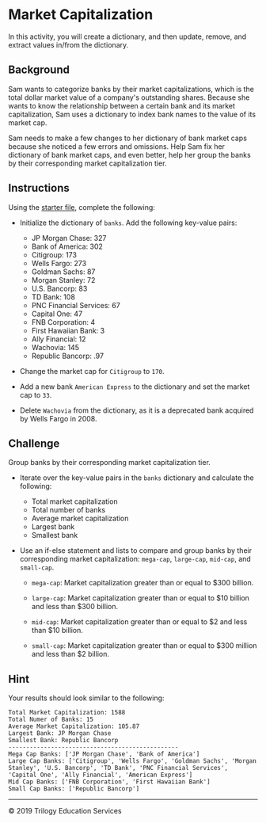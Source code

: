 # Market Capitalization

In this activity, you will create a dictionary, and then update, remove, and extract values in/from the dictionary.

## Background

Sam wants to categorize banks by their market capitalizations, which is the total dollar market value of a company's outstanding shares. Because she wants to know the relationship between a certain bank and its market capitalization, Sam uses a dictionary to index bank names to the value of its market cap.

Sam needs to make a few changes to her dictionary of bank market caps because she noticed a few errors and omissions. Help Sam fix her dictionary of bank market caps, and even better, help her group the banks by their corresponding market capitalization tier.

## Instructions

Using the [starter file](Unsolved/Core/market_cap_core.py), complete the following:

- Initialize the dictionary of `banks`. Add the following key-value pairs:

  - JP Morgan Chase: 327
  - Bank of America: 302
  - Citigroup: 173
  - Wells Fargo: 273
  - Goldman Sachs: 87
  - Morgan Stanley: 72
  - U.S. Bancorp: 83
  - TD Bank: 108
  - PNC Financial Services: 67
  - Capital One: 47
  - FNB Corporation: 4
  - First Hawaiian Bank: 3
  - Ally Financial: 12
  - Wachovia: 145
  - Republic Bancorp: .97

- Change the market cap for `Citigroup` to `170`.

- Add a new bank `American Express` to the dictionary and set the market cap to `33`.

- Delete `Wachovia` from the dictionary, as it is a deprecated bank acquired by Wells Fargo in 2008.

## Challenge

Group banks by their corresponding market capitalization tier.

- Iterate over the key-value pairs in the `banks` dictionary and calculate the following:

  - Total market capitalization
  - Total number of banks
  - Average market capitalization
  - Largest bank
  - Smallest bank

- Use an if-else statement and lists to compare and group banks by their corresponding market capitalization: `mega-cap`, `large-cap`, `mid-cap`, and `small-cap`.

  - `mega-cap`: Market capitalization greater than or equal to \$300 billion.

  - `large-cap`: Market capitalization greater than or equal to $10 billion and less than $300 billion.

  - `mid-cap`: Market capitalization greater than or equal to $2 and less than $10 billion.

  - `small-cap`: Market capitalization greater than or equal to $300 million and less than $2 billion.

## Hint

Your results should look similar to the following:

```
Total Market Capitalization: 1588
Total Numer of Banks: 15
Average Market Capitalization: 105.87
Largest Bank: JP Morgan Chase
Smallest Bank: Republic Bancorp
------------------------------------------------
Mega Cap Banks: ['JP Morgan Chase', 'Bank of America']
Large Cap Banks: ['Citigroup', 'Wells Fargo', 'Goldman Sachs', 'Morgan Stanley', 'U.S. Bancorp', 'TD Bank', 'PNC Financial Services', 'Capital One', 'Ally Financial', 'American Express']
Mid Cap Banks: ['FNB Corporation', 'First Hawaiian Bank']
Small Cap Banks: ['Republic Bancorp']
```

---

© 2019 Trilogy Education Services
